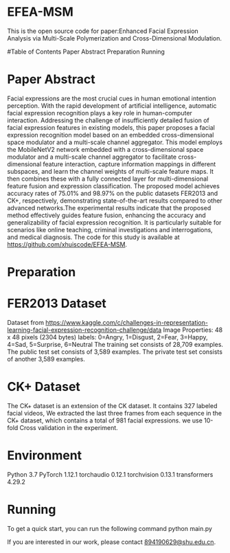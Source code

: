 # EFEA-MSM
This is the open source code for paper:Enhanced Facial Expression Analysis via Multi-Scale Polymerization and Cross-Dimensional Modulation.

#Table of Contents
Paper Abstract
Preparation
Running
# Paper Abstract
Facial expressions are the most crucial cues in human emotional intention perception. With the rapid development of artificial intelligence, automatic facial expression recognition plays a key role in human-computer interaction. Addressing the challenge of insufficiently detailed fusion of facial expression features in existing models, this paper proposes a facial expression recognition model based on an embedded cross-dimensional space modulator and a multi-scale channel aggregator. This model employs the MobileNetV2 network embedded with a cross-dimensional space modulator and a multi-scale channel aggregator to facilitate cross-dimensional feature interaction, capture information mappings in different subspaces, and learn the channel weights of multi-scale feature maps. It then combines these with a fully connected layer for multi-dimensional feature
fusion and expression classification. The proposed model achieves accuracy rates of 75.01% and 98.97% on the public datasets FER2013 and CK+, respectively, demonstrating state-of-the-art results compared to other advanced networks.The experimental results indicate that the proposed method effectively guides feature fusion, enhancing the accuracy and generalizability of facial expression recognition. It is particularly suitable for scenarios like online teaching, criminal investigations and interrogations, and medical diagnosis. The code for this study is available at https://github.com/xhuiscode/EFEA-MSM.
# Preparation
# FER2013 Dataset
Dataset from https://www.kaggle.com/c/challenges-in-representation-learning-facial-expression-recognition-challenge/data Image Properties: 48 x 48 pixels (2304 bytes) labels: 0=Angry, 1=Disgust, 2=Fear, 3=Happy, 4=Sad, 5=Surprise, 6=Neutral The training set consists of 28,709 examples. The public test set consists of 3,589 examples. The private test set consists of another 3,589 examples.
# CK+ Dataset
The CK+ dataset is an extension of the CK dataset. It contains 327 labeled facial videos, We extracted the last three frames from each sequence in the CK+ dataset, which contains a total of 981 facial expressions. we use 10-fold Cross validation in the experiment.

# Environment
Python 3.7
PyTorch 1.12.1
torchaudio 0.12.1
torchvision 0.13.1
transformers 4.29.2

# Running
To get a quick start, you can run the following command
python main.py

If you are interested in our work, please contact 894190629@shu.edu.cn.
